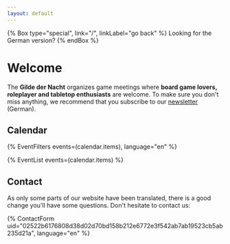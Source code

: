 ```yaml
---
layout: default
---
```


{% Box type="special", link="/", linkLabel="go back" %}
Looking for the German version?
{% endBox %}

# Welcome

The **Gilde der Nacht** organizes game meetings where **board game lovers, roleplayer and tabletop enthusiasts** are welcome. To make sure you don't miss anything, we recommend that you subscribe to our [newsletter](/newsletter) (German).

## Calendar

{% EventFilters events=(calendar.items), language="en" %}

{% EventList events=(calendar.items) %}

## Contact

As only some parts of our website have been translated, there is a good change you'll have some questions. Don't hesitate to contact us:

{% ContactForm uid="02522b6176808d38d02d70bd158b212e6772e3f542ab7ab19523cb5ab235d21a", language="en" %}
